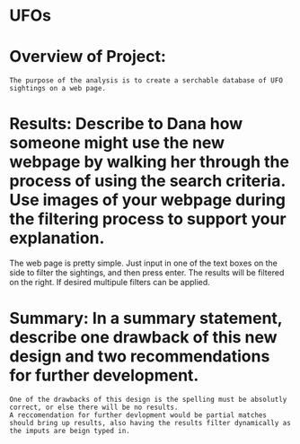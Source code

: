 # UFOs

# Overview of Project:
    The purpose of the analysis is to create a serchable database of UFO sightings on a web page.


# Results: Describe to Dana how someone might use the new webpage by walking her through the process of using the search criteria. Use images of your webpage during the filtering process to support your explanation.
   The web page is pretty simple. Just input in one of the text boxes on the side to filter the sightings, and then press enter. The results will be filtered on the right. If desired multipule filters can be applied.


# Summary:  In a summary statement, describe one drawback of this new design and two recommendations for further development.
    One of the drawbacks of this design is the spelling must be absolutly correct, or else there will be no results.
    A reccomendation for further devlopment would be partial matches should bring up results, also having the results filter dynamically as the imputs are beign typed in.